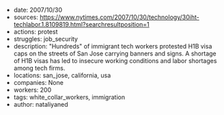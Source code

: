 - date: 2007/10/30
- sources: https://www.nytimes.com/2007/10/30/technology/30iht-techlabor.1.8109819.html?searchresultposition=1
- actions: protest
- struggles: job_security
- description: "Hundreds" of immigrant tech workers protested H1B visa caps on the streets of San Jose carrying banners and signs. A shortage of H1B visas has led to insecure working conditions and labor shortages among tech firms.
- locations: san_jose, california, usa
- companies: None
- workers: 200
- tags: white_collar_workers, immigration
- author: nataliyaned
